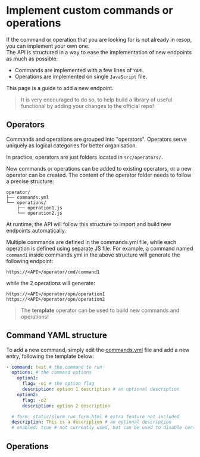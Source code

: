 # Implement custom commands or operations
If the command or operation that you are looking for is not already in resop, you can implement your own one. <br>
The API is structured in a way to ease the implementation of new endpoints as much as possible: 

- Commands are implemented with a few lines of `YAML`
- Operations are implemented on single `JavaScript` file. 

This page is a guide to add a new endpoint. 

> It is very encouraged to do so, to help build a library of useful functional by adding your changes to the official repo!

## Operators
Commands and operations are grouped into "operators". Operators serve uniquely as logical categories for better organisation.

In practice, operators are just folders located in `src/operators/`.

New commands or operations can be added to existing operators, or a new operator can be created. The content of the operator folder
needs to follow a precise structure:
```
operator/
├── commands.yml
└── operations/
    ├── operation1.js
    └── operation2.js

```
At runtime, the API will follow this structure to import and build new endpoints automatically.

Multiple commands are defined in the commands.yml file, while each operation is defined using separate JS file. For example, a command named
`command1` inside commands.yml in the above structure will generate the following endpoint:
```
https://<API>/operator/cmd/command1
```
while the 2 operations will generate:
```
https://<API>/operator/opn/operation1
https://<API>/operator/opn/operation2
```

> The **template** operator can be used to build new commands and operations!

## Command YAML structure

To add a new command, simply edit the [commands.yml]() file and add a new entry, following the template below:

```yaml
- command: test # the command to run
  options: # the command options
    option1:
      flag: -o1 # the option flag
      description: option 1 description # an optional description
    option2:
      flag: -o2
      description: option 2 description

  # form: static/slurm_run_form.html # extra feature not included
  description: This is a description # an optional description
  # enabled: true # not currently used, but can be used to disable certain commands temporarily
```

## Operations